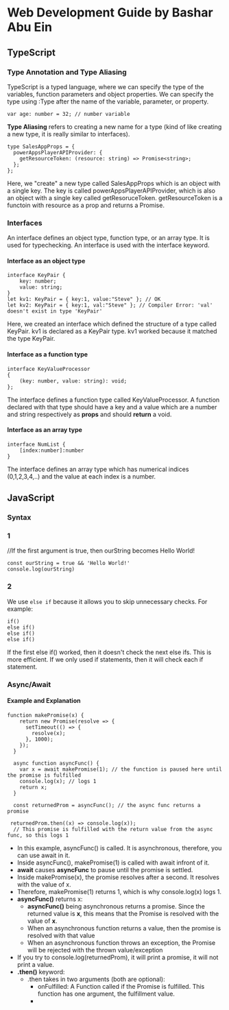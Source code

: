 # Web Development Guide by Bashar Abu Ein

## TypeScript
### Type Annotation and Type Aliasing
TypeScript is a typed language, where we can specify the type of the variables, function parameters and object properties.
We can specify the type using :Type after the name of the variable, parameter, or property. 

```var age: number = 32; // number variable```

**Type Aliasing** refers to creating a new name for a type (kind of like creating a new type, it is really similar to interfaces). 

```
type SalesAppProps = {
  powerAppsPlayerAPIProvider: {
    getResourceToken: (resource: string) => Promise<string>;
  };
}; 
```
Here, we "create" a new type called SalesAppProps which is an object with a single key. The key is called powerAppsPlayerAPIProvider, which is also an object with a single key called getResoruceToken. getResourceToken is a functoin with resource as a prop and returns a Promise. 

### Interfaces
An interface defines an object type, function type, or an array type. It is used for typechecking. An interface is used with the interface keyword. 

#### Interface as an object type
```
interface KeyPair {
    key: number;
    value: string;
}
let kv1: KeyPair = { key:1, value:"Steve" }; // OK
let kv2: KeyPair = { key:1, val:"Steve" }; // Compiler Error: 'val' doesn't exist in type 'KeyPair'
```
Here, we created an interface which defined the structure of a type called KeyPair. kv1 is declared as a KeyPair type. kv1 worked because it matched the type KeyPair. 


#### Interface as a function type
```
interface KeyValueProcessor
{
    (key: number, value: string): void;
};
```
The interface defines a function type called KeyValueProcessor. A function declared with that type should have a key and a value which are a number and string respectively as **props** and should **return** a void.

#### Interface as an array type

```
interface NumList {
    [index:number]:number
}
```
The interface defines an array type which has numerical indices (0,1,2,3,4,..) and the value at each index is a number. 

## JavaScript

### Syntax

### 1
//If the first argument is true, then ourString becomes Hello World!
```
const ourString = true && 'Hello World!'
console.log(ourString)
```
### 2
We use ```else if``` because it allows you to skip unnecessary checks. For example:
```
if()
else if()
else if()
else if()
```
If the first else if() worked, then it doesn't check the next else ifs. This is more efficient. If we only used if statements, then it will check each if statement. 

### Async/Await
#### Example and Explanation 
```
function makePromise(x) { 
    return new Promise(resolve => {
      setTimeout(() => {
        resolve(x);
      }, 1000);
    });
  }
  
  async function asyncFunc() {
    var x = await makePromise(1); // the function is paused here until the promise is fulfilled
    console.log(x); // logs 1
    return x;
  }
  
  const returnedProm = asyncFunc(); // the async func returns a promise

 returnedProm.then((x) => console.log(x));
  // This promise is fulfilled with the return value from the async func, so this logs 1
 ```
- In this example, asyncFunc() is called. It is asynchronous, therefore, you can use await in it.
- Inside asyncFunc(), makePromise(1) is called with await infront of it. 
- **await** causes **asyncFunc** to pause until the promise is settled.
- Inside makePromise(x), the promise resolves after a second. It resolves with the value of x. 
- Therefore, makePromise(1) returns 1, which is why console.log(x) logs 1. 
- **asyncFunc()** returns x:
  - **asyncFunc()** being asynchronous returns a promise. Since the returned value is **x**, this means that the Promise is resolved with the value of **x**. 
  - When an asynchronous function returns a value, then the promise is resolved with that value
  - When an asynchronous function throws an exception, the Promise will be rejected with the thrown value/exception
- If you try to console.log(returnedProm), it will print a promise, it will not print a value.  
- **.then()** keyword:
  - .then takes in two arguments (both are optional):
    - onFulfilled: A Function called if the Promise is fulfilled. This function has one argument, the fulfillment value.
    - 
